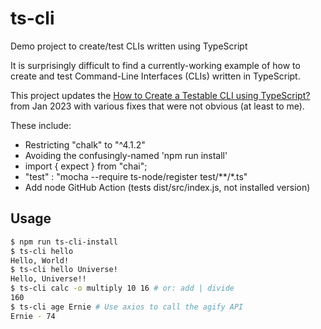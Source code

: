 # ts-cli
Demo project to create/test CLIs written using TypeScript

It is surprisingly difficult to find a currently-working example of how
to create and test Command-Line Interfaces (CLIs) written in TypeScript.

This project updates the
[How to Create a Testable CLI using TypeScript?](https://www.realpythonproject.com/how-to-create-a-testable-cli-using-typescript/)
from Jan 2023 with various fixes that were not obvious (at least to me).

These include:

* Restricting "chalk" to "^4.1.2"
* Avoiding the confusingly-named 'npm run install'
* import { expect } from "chai";
* "test" : "mocha --require ts-node/register test/**/*.ts"
* Add node GitHub Action (tests dist/src/index.js, not installed version) 


## Usage

```bash
$ npm run ts-cli-install
$ ts-cli hello
Hello, World!
$ ts-cli hello Universe!
Hello, Universe!!
$ ts-cli calc -o multiply 10 16 # or: add | divide
160
$ ts-cli age Ernie # Use axios to call the agify API 
Ernie - 74
```
